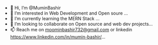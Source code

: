 - 👋 Hi, I’m @MuminBashir
- 👀 I’m interested in Web Development and Open soure ...
- 🌱 I’m currently learning the MERN Stack ...
- 💞️ I’m looking to collaborate on Open source and web dev projects...
- 📫 Reach me on moominbashir732@gmail.com  or linkedin https://www.linkedin.com/in/mumin-bashir/...

<!---
MuminBashir/MuminBashir is a ✨ special ✨ repository because its `README.md` (this file) appears on your GitHub profile.
You can click the Preview link to take a look at your changes.
--->

